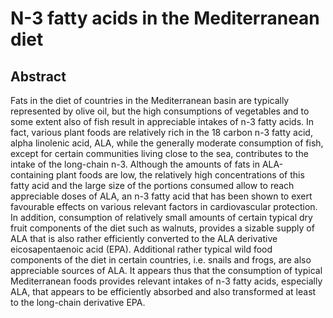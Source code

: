 # N-3 fatty acids in the Mediterranean diet

## Abstract

Fats in the diet of countries in the Mediterranean basin are typically represented by olive oil, but the high consumptions of vegetables and to some extent also of fish result in appreciable intakes of n-3 fatty acids. In fact, various plant foods are relatively rich in the 18 carbon n-3 fatty acid, alpha linolenic acid, ALA, while the generally moderate consumption of fish, except for certain communities living close to the sea, contributes to the intake of the long-chain n-3. Although the amounts of fats in ALA-containing plant foods are low, the relatively high concentrations of this fatty acid and the large size of the portions consumed allow to reach appreciable doses of ALA, an n-3 fatty acid that has been shown to exert favourable effects on various relevant factors in cardiovascular protection. In addition, consumption of relatively small amounts of certain typical dry fruit components of the diet such as walnuts, provides a sizable supply of ALA that is also rather efficiently converted to the ALA derivative eicosapentaenoic acid (EPA). Additional rather typical wild food components of the diet in certain countries, i.e. snails and frogs, are also appreciable sources of ALA. It appears thus that the consumption of typical Mediterranean foods provides relevant intakes of n-3 fatty acids, especially ALA, that appears to be efficiently absorbed and also transformed at least to the long-chain derivative EPA.